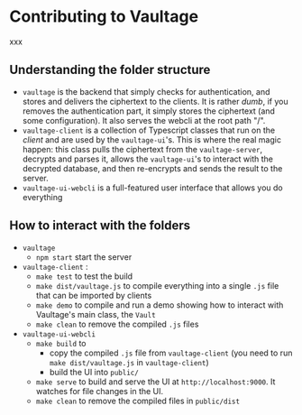 # Contributing to Vaultage

xxx

## Understanding the folder structure

- `vaultage` is the backend that simply checks for authentication, and stores and delivers the ciphertext to the clients. It is rather *dumb*, if you removes the authentication part, it simply stores the ciphertext (and some configuration). It also serves the webcli at the root path "/".
- `vaultage-client` is a collection of Typescript classes that run on the *client* and are used by the `vaultage-ui`'s. This is where the real magic happen: this class pulls the ciphertext from the `vaultage-server`, decrypts and parses it, allows the `vaultage-ui`'s to interact with the decrypted database, and then re-encrypts and sends the result to the server.
- `vaultage-ui-webcli` is a full-featured user interface that allows you do everything

## How to interact with the folders

- `vaultage`
    - `npm start` start the server
- `vaultage-client` : 
    - `make test` to test the build
    - `make dist/vaultage.js` to compile everything into a single `.js` file that can be imported by clients
    - `make demo` to compile and run a demo showing how to interact with Vaultage's main class, the `Vault`
    - `make clean` to remove the compiled `.js` files
- `vaultage-ui-webcli`
    - `make build` to
        - copy the compiled `.js` file from `vaultage-client` (you need to run `make dist/vaultage.js` in `vaultage-client`)
        - build the UI into `public/`
    - `make serve` to build and serve the UI at `http://localhost:9000`. It watches for file changes in the UI.
    - `make clean` to remove the compiled files in `public/dist`